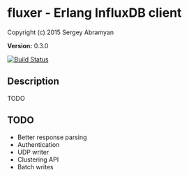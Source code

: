 # fluxer - Erlang InfluxDB client #

Copyright (c) 2015 Sergey Abramyan

__Version:__ 0.3.0

[![Build Status](https://travis-ci.org/saa/fluxer.svg?branch=master)](http://travis-ci.org/saa/fluxer)

## Description

TODO

## TODO

* Better response parsing
* Authentication
* UDP writer
* Clustering API
* Batch writes
